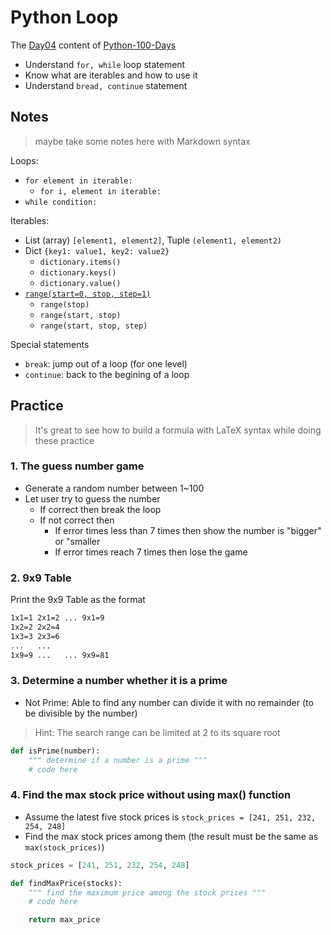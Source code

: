 # Python Loop

The [Day04](https://github.com/jackfrued/Python-100-Days/blob/master/Day01-15/04.%E5%BE%AA%E7%8E%AF%E7%BB%93%E6%9E%84.md) content of [Python-100-Days](https://github.com/jackfrued/Python-100-Days#day0115---python%E8%AF%AD%E8%A8%80%E5%9F%BA%E7%A1%80)

* Understand `for, while` loop statement
* Know what are iterables and how to use it
* Understand `bread, continue` statement

## Notes

> maybe take some notes here with Markdown syntax

Loops:

* `for element in iterable:`
  * `for i, element in iterable:`
* `while condition:`

Iterables:

* List (array) `[element1, element2]`, Tuple `(element1, element2)`
* Dict `{key1: value1, key2: value2}`
  * `dictionary.items()`
  * `dictionary.keys()`
  * `dictionary.value()`
* [`range(start=0, stop, step=1)`](https://www.w3schools.com/python/ref_func_range.asp)
  * `range(stop)`
  * `range(start, stop)`
  * `range(start, stop, step)`

Special statements

* `break`: jump out of a loop (for one level)
* `continue`: back to the begining of a loop

## Practice

> It's great to see how to build a formula with LaTeX syntax while doing these practice

### 1. The guess number game

* Generate a random number between 1~100
* Let user try to guess the number
  * If correct then break the loop
  * If not correct then
    * If error times less than 7 times then show the number is "bigger" or "smaller
    * If error times reach 7 times then lose the game

### 2. 9x9 Table

Print the 9x9 Table as the format

```txt
1x1=1 2x1=2 ... 9x1=9
1x2=2 2x2=4
1x3=3 2x3=6
...   ...
1x9=9 ...   ... 9x9=81
```

### 3. Determine a number whether it is a prime

* Not Prime: Able to find any number can divide it with no remainder (to be divisible by the number)

> Hint: The search range can be limited at 2 to its square root

```py
def isPrime(number):
    """ determine if a number is a prime """
    # code here
```

### 4. Find the max stock price without using max() function

* Assume the latest five stock prices is `stock_prices = [241, 251, 232, 254, 248]`
* Find the max stock prices among them (the result must be the same as `max(stock_prices)`)

```py
stock_prices = [241, 251, 232, 254, 248]

def findMaxPrice(stocks):
    """ find the maximum price among the stock prices """
    # code here

    return max_price
```
